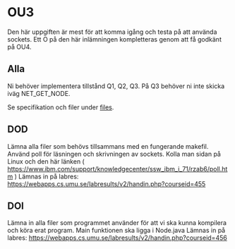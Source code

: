 # OU3
Den här uppgiften är mest för att komma igång och testa på att använda sockets.
Ett O på den här inlämningen kompletteras genom att få godkänt på OU4.

## Alla
Ni behöver implementera tillstånd Q1, Q2, Q3.
På Q3 behöver ni inte skicka iväg NET_GET_NODE.

Se specifikation och filer under [files](files).

## DOD
Lämna alla filer som behövs tillsammans med en fungerande makefil.
Använd poll för läsningen och skrivningen av sockets. Kolla man sidan på Linux och den här länken ( https://www.ibm.com/support/knowledgecenter/ssw_ibm_i_71/rzab6/poll.htm )
Lämnas in på labres: https://webapps.cs.umu.se/labresults/v2/handin.php?courseid=455


## DOI
Lämna in alla filer som programmet använder för att vi ska kunna kompilera och köra erat program. Main funktionen ska ligga i Node.java
Lämnas in på labres: https://webapps.cs.umu.se/labresults/v2/handin.php?courseid=456